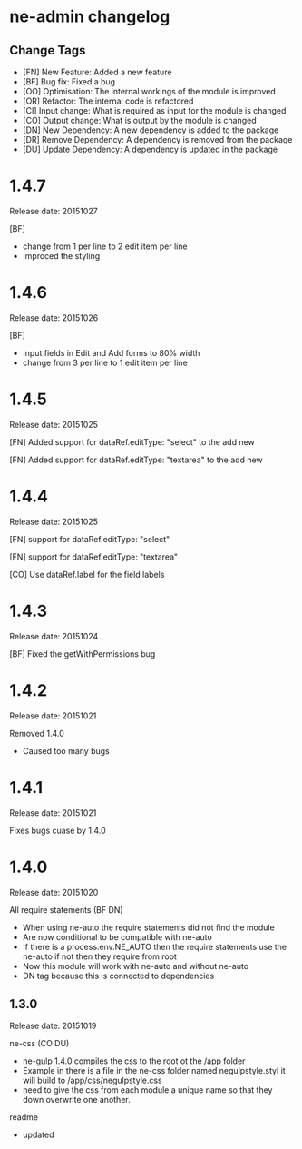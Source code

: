 # ne-admin changelog

## Change Tags

- [FN] New Feature: Added a new feature
- [BF] Bug fix: Fixed a bug
- [OO] Optimisation: The internal workings of the module is improved 
- [OR] Refactor: The internal code is refactored
- [CI] Input change: What is required as input for the module is changed
- [CO] Output change: What is output by the module is changed
- [DN] New Dependency: A new dependency is added to the package
- [DR] Remove Dependency: A  dependency is removed from the package
- [DU] Update Dependency: A dependency is updated in the package


# 1.4.7

Release date: 20151027

[BF]
- change from 1 per line to 2 edit item per line
- Improced the styling 


# 1.4.6

Release date: 20151026

[BF]
- Input fields in Edit and Add forms to 80% width 
- change from 3 per line to 1 edit item per line



# 1.4.5

Release date: 20151025

[FN]
Added support for dataRef.editType: "select" to the add new

[FN]
Added support for dataRef.editType: "textarea" to the add new



# 1.4.4

Release date: 20151025

[FN]
support for dataRef.editType: "select"

[FN]
support for dataRef.editType: "textarea"

[CO]
Use dataRef.label for the field labels



# 1.4.3

Release date: 20151024

[BF]
Fixed the getWithPermissions bug


# 1.4.2

Release date: 20151021

Removed 1.4.0
- Caused too many bugs


# 1.4.1

Release date: 20151021

Fixes bugs cuase by 1.4.0


# 1.4.0

Release date: 20151020

All require statements (BF DN)
- When using ne-auto the require statements did not find the module
- Are now conditional to be compatible with ne-auto
- If there is a process.env.NE_AUTO then the require statements use the ne-auto if not then they require from root
- Now this module will work with ne-auto and without ne-auto
- DN tag because this is connected to dependencies 


## 1.3.0

Release date: 20151019

ne-css (CO DU)
- ne-gulp 1.4.0 compiles the css to the root ot the /app folder
- Example in there is a file in the ne-css folder named negulpstyle.styl it will build to /app/css/negulpstyle.css
- need to give the css from each module a unique name so that they down overwrite one another.

readme 
- updated


